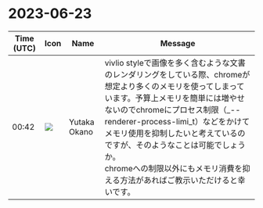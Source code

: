 # 2023-06-23

|Time (UTC)|Icon|Name|Message|
|---|---|---|---|
|00:42|![](https://secure.gravatar.com/avatar/5d3ee1d0467d721061f3ac371d09087c.jpg?s=72&d=https%3A%2F%2Fa.slack-edge.com%2Fdf10d%2Fimg%2Favatars%2Fava_0010-72.png)|Yutaka Okano|vivlio styleで画像を多く含むような文書のレンダリングをしている際、chromeが想定より多くのメモリを使ってしまっています。予算上メモリを簡単には増やせないのでchromeにプロセス制限（_--renderer-process-limi_t）などをかけてメモリ使用を抑制したいと考えているのですが、そのようなことは可能でしょうか。<br>chromeへの制限以外にもメモリ消費を抑える方法があればご教示いただけると幸いです。|
